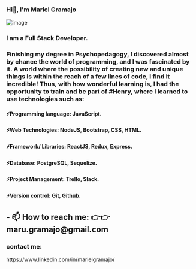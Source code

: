 ### Hi👋, I'm Mariel Gramajo 

 ![image](https://user-images.githubusercontent.com/95096820/184950957-f2e6a6ad-14fc-4821-b852-b7a076e1f73d.png)
 
<h3> I am a Full Stack Developer.</h3>

<h3>Finishing my degree in Psychopedagogy, I discovered almost by chance the world of programming, and I was fascinated by it. A world where the possibility of creating new and unique things is within the reach of a few lines of code, I find it incredible! Thus, with how wonderful learning is, I had the opportunity to train and be part of #Henry, where I learned to use technologies such as:</h3>

<h4>⚡Programming language: JavaScript.</h4>
<h4>⚡Web Technologies: NodeJS, Bootstrap, CSS, HTML.</h4>
<h4>⚡Framework/ Libraries: ReactJS, Redux, Express.</h4>
<h4>⚡Database: PostgreSQL, Sequelize.</h4>
<h4>⚡Project Management: Trello, Slack.</h4>
<h4>⚡Version control: Git, Github.</h4>
 




<h2>- 📫 How to reach me: 👉👉 maru.gramajo@gmail.com</h2>

<h3>contact me:</h3>
https://www.linkedin.com/in/marielgramajo/


<!-- 
- 🔭 I’m currently working on 
- 🌱 I’m currently learning ...
- 👯 I’m looking to collaborate on ...
- 🤔 I’m looking for help with ...
- 💬 Ask me about ...

- 😄 Pronouns: ...
- ⚡ Fun fact: ...
--> 
